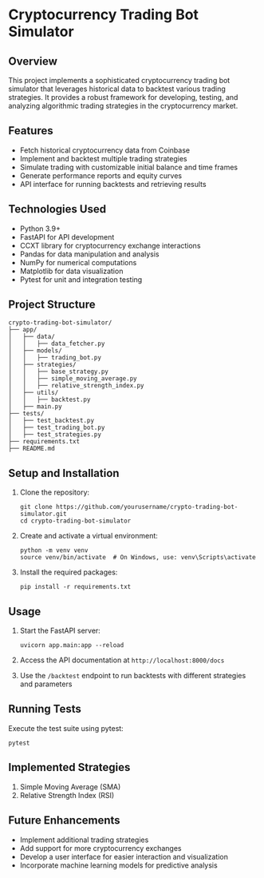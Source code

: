 # Cryptocurrency Trading Bot Simulator

## Overview
This project implements a sophisticated cryptocurrency trading bot simulator that leverages historical data to backtest various trading strategies. It provides a robust framework for developing, testing, and analyzing algorithmic trading strategies in the cryptocurrency market.

## Features
- Fetch historical cryptocurrency data from Coinbase
- Implement and backtest multiple trading strategies
- Simulate trading with customizable initial balance and time frames
- Generate performance reports and equity curves
- API interface for running backtests and retrieving results

## Technologies Used
- Python 3.9+
- FastAPI for API development
- CCXT library for cryptocurrency exchange interactions
- Pandas for data manipulation and analysis
- NumPy for numerical computations
- Matplotlib for data visualization
- Pytest for unit and integration testing

## Project Structure
```
crypto-trading-bot-simulator/
├── app/
│   ├── data/
│   │   ├── data_fetcher.py
│   ├── models/
│   │   ├── trading_bot.py
│   ├── strategies/
│   │   ├── base_strategy.py
│   │   ├── simple_moving_average.py
│   │   ├── relative_strength_index.py
│   ├── utils/
│   │   ├── backtest.py
│   ├── main.py
├── tests/
│   ├── test_backtest.py
│   ├── test_trading_bot.py
│   ├── test_strategies.py
├── requirements.txt
├── README.md
```

## Setup and Installation
1. Clone the repository:
   ```
   git clone https://github.com/yourusername/crypto-trading-bot-simulator.git
   cd crypto-trading-bot-simulator
   ```

2. Create and activate a virtual environment:
   ```
   python -m venv venv
   source venv/bin/activate  # On Windows, use: venv\Scripts\activate
   ```

3. Install the required packages:
   ```
   pip install -r requirements.txt
   ```

## Usage
1. Start the FastAPI server:
   ```
   uvicorn app.main:app --reload
   ```

2. Access the API documentation at `http://localhost:8000/docs`

3. Use the `/backtest` endpoint to run backtests with different strategies and parameters

## Running Tests
Execute the test suite using pytest:
```
pytest
```

## Implemented Strategies
1. Simple Moving Average (SMA)
2. Relative Strength Index (RSI)

## Future Enhancements
- Implement additional trading strategies
- Add support for more cryptocurrency exchanges
- Develop a user interface for easier interaction and visualization
- Incorporate machine learning models for predictive analysis

